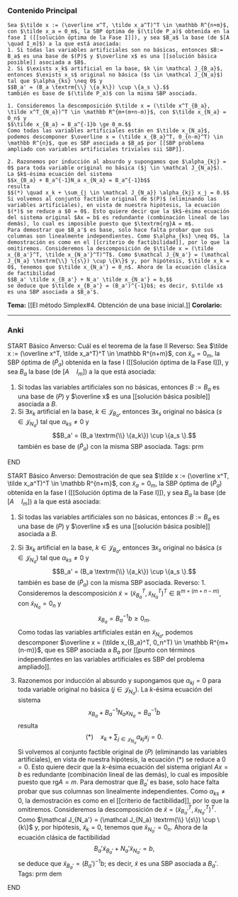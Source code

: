 ### Contenido Principal


```ad-theorem
Sea $\tilde x := (\overline x^T, \tilde x_a^T)^T \in \mathbb R^{n+m}$, con $\tilde x_a = 0_m$, la SBP óptima de $(\tilde P_a)$ obtenida en la fase I ([[solución óptima de la Fase I]]), y sea $B_a$ la base (de $[A \quad I_m]$) a la que está asociada:
1. Si todas las variables artificiales son no básicas, entonces $B:= B_a$ es una base de $(P)$ y $\overline x$ es una [[solución básica posible]] asociada a $B$.
2. Si $\exists x_k$ artificial en la base, $k \in \mathcal J_{B_a}$, entonces $\exists x_s$ original no básica ($s \in \mathcal J_{N_a}$) tal que $\alpha_{ks} \neq 0$ y
$$B_a' = (B_a \textrm{\\} \{a_k\}) \cup \{a_s \}.$$
también es base de $(\tilde P_a)$ con la misma SBP asociada.
```

```ad-proof
1. Consideremos la descomposición $\tilde x = (\tilde x^T_{B_a}, \tilde x^T_{N_a})^T \in \mathbb R^{m+(m+n-m)}$, con $\tilde x_{N_a} = 0_n$ y
$$\tilde x_{B_a} = B_a^{-1}b \ge 0_m.$$
Como todas las variables artificiales están en $\tilde x_{N_a}$, podemos descomponer $\overline x = (\tilde x_{B_a}^T, 0_{n-m}^T) \in \mathbb R^{n}$, que es SBP asociada a $B_a$ por [[SBP problema ampliado con variables artificiales triviales sii SBP]].

2. Razonemos por inducción al absurdo y supongamos que $\alpha_{kj} = 0$ para toda variable original no básica ($j \in \mathcal J_{N_a}$). La $k$-ésima ecuación del sistema
$$x_{B_a} + B_a^{-1}N_a x_{N_a} = B_a^{-1}b$$
resulta
$$(*) \quad x_k + \sum_{j \in \mathcal J_{N_a}} \alpha_{kj} x_j = 0.$$
Si volvemos al conjunto factible original de $(P)$ (eliminando las variables artificiales), en vista de nuestra hipótesis, la ecuación $(*)$ se reduce a $0 = 0$. Esto quiere decir que la $k$-ésima ecuación del sistema original $Ax = b$ es redundante (combinación lineal de las demás), lo cual es imposible puesto que $\textrm{rg}A = m$.
Para demostrar que $B_a'$ es base, solo hace falta probar que sus columnas son linealmente independientes. Como $\alpha_{ks} \neq 0$, la demostración es como en el [[criterio de factibilidad]], por lo que la omitiremos. Consideremos la descomposición de $\tilde x = (\tilde x_{B_a'}^T, \tilde x_{N_a'}^T)^T$. Como $\mathcal J_{N_a'} = (\mathcal J_{N_a} \textrm{\\} \{s\}) \cup \{k\}$ y, por hipótesis, $\tilde x_k = 0$, tenemos que $\tilde x_{N_a'} = 0_n$. Ahora de la ecuación clásica de factibilidad
$$B_a' \tilde x_{B_a'} + N_a' \tilde x_{N_a'} = b,$$
se deduce que $\tilde x_{B_a'} = (B_a')^{-1}b$; es decir, $\tilde x$ es una SBP asociada a $B_a'$.
```

**Tema:** [[El método Simplex#4. Obtención de una base inicial.]]
**Corolario:**

---
### Anki

START
Básico
Anverso: Cuál es el teorema de la fase II
Reverso: Sea $\tilde x := (\overline x^T, \tilde x_a^T)^T \in \mathbb R^{n+m}$, con $\tilde x_a = 0_m$, la SBP óptima de $(\tilde P_a)$ obtenida en la fase I ([[Solución óptima de la Fase I]]), y sea $B_a$ la base (de $[A \quad I_m]$) a la que está asociada:
1. Si todas las variables artificiales son no básicas, entonces $B:= B_a$ es una base de $(P)$ y $\overline x$ es una [[solución básica posible]] asociada a $B$.
2. Si $\exists x_k$ artificial en la base, $k \in \mathcal J_{B_a}$, entonces $\exists x_s$ original no básica ($s \in \mathcal J_{N_a}$) tal que $\alpha_{ks} \neq 0$ y
$$B_a' = (B_a \textrm{\\} \{a_k\}) \cup \{a_s \}.$$
también es base de $(\tilde P_a)$ con la misma SBP asociada.
Tags: prm
<!--ID: 1730103598874-->
END

START
Básico
Anverso: Demostración de que sea $\tilde x := (\overline x^T, \tilde x_a^T)^T \in \mathbb R^{n+m}$, con $\tilde x_a = 0_m$, la SBP óptima de $(\tilde P_a)$ obtenida en la fase I ([[Solución óptima de la Fase I]]), y sea $B_a$ la base (de $[A \quad I_m]$) a la que está asociada:
1. Si todas las variables artificiales son no básicas, entonces $B:= B_a$ es una base de $(P)$ y $\overline x$ es una [[solución básica posible]] asociada a $B$.
2. Si $\exists x_k$ artificial en la base, $k \in \mathcal J_{B_a}$, entonces $\exists x_s$ original no básica ($s \in \mathcal J_{N_a}$) tal que $\alpha_{ks} \neq 0$ y
$$B_a' = (B_a \textrm{\\} \{a_k\}) \cup \{a_s \}.$$
también es base de $(\tilde P_a)$ con la misma SBP asociada.
Reverso: 1. Consideremos la descomposición $\tilde x = (\tilde x^T_{B_a}, \tilde x^T_{N_a})^T \in \mathbb R^{m+(m+n-m)}$, con $\tilde x_{N_a} = 0_n$ y
$$\tilde x_{B_a} = B_a^{-1}b \ge 0_m.$$
Como todas las variables artificiales están en $\tilde x_{N_a}$, podemos descomponer $\overline x = (\tilde x_{B_a}^T, 0_n^T) \in \mathbb R^{m+(n-m)}$, que es SBP asociada a $B_a$ por [[punto con términos independientes en las variables artificiales es SBP del problema ampliado]].

2. Razonemos por inducción al absurdo y supongamos que $\alpha_{kj} = 0$ para toda variable original no básica ($j \in \mathcal J_{N_a}$). La $k$-ésima ecuación del sistema
$$x_{B_a} + B_a^{-1}N_a x_{N_a} = B_a^{-1}b$$
resulta
$$(*) \quad x_k + \sum_{j \in \mathcal J_{N_a}} \alpha_{kj} x_j = 0.$$
Si volvemos al conjunto factible original de $(P)$ (eliminando las variables artificiales), en vista de nuestra hipótesis, la ecuación $(*)$ se reduce a $0 = 0$. Esto quiere decir que la $k$-ésima ecuación del sistema origianl $Ax = b$ es redundante (combinación lineal de las demás), lo cual es imposible puesto que $\textrm{rg}A = m$.
Para demostrar que $B_a'$ es base, solo hace falta probar que sus columnas son linealmente independientes. Como $\alpha_{ks} \neq 0$, la demostración es como en el [[criterio de factibilidad]], por lo que la omitiremos. Consideremos la descomposición de $\tilde x = (\tilde x_{B_a'}^T, \tilde x_{N_a'}^T)^T$. Como $\mathcal J_{N_a'} = (\mathcal J_{N_a} \textrm{\\} \{s\}) \cup \{k\}$ y, por hipótesis, $\tilde x_k = 0$, tenemos que $\tilde x_{N_a'} = 0_n$. Ahora de la ecuación clásica de factibilidad
$$B_a' \tilde x_{B_a'} + N_a' \tilde x_{N_a'} = b,$$
se deduce que $\tilde x_{B_a'} = (B_a')^{-1}b$; es decir, $\tilde x$ es una SBP asociada a $B_a'$.
Tags: prm dem
<!--ID: 1730103598879-->
END

